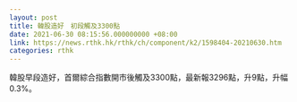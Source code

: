 ```yaml
---
layout: post
title: 韓股造好　初段觸及3300點
date: 2021-06-30 08:15:56.000000000 +08:00
link: https://news.rthk.hk/rthk/ch/component/k2/1598404-20210630.htm
categories: rthk
---
```


韓股早段造好，首爾綜合指數開市後觸及3300點，最新報3296點，升9點，升幅0.3%。
